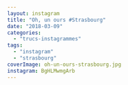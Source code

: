 ```yaml
---
layout: instagram
title: "Oh, un ours #Strasbourg"
date: "2018-03-09"
categories: 
  - "trucs-instagrammes"
tags: 
  - "instagram"
  - "strasbourg"
coverImage: oh-un-ours-strasbourg.jpg
instagram: BgHLMwmgArb
---
```


